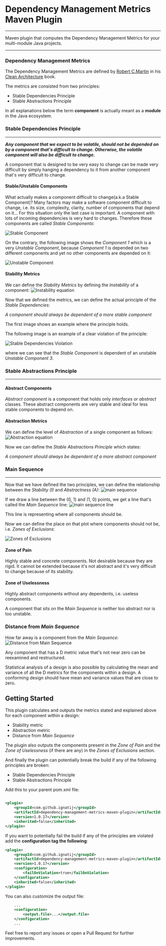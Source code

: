 # Dependency Management Metrics Maven Plugin

---

Maven plugin that computes the Dependency Management Metrics for your multi-module Java projects.

----

### Dependency Management Metrics

The Dependency Management Metrics are defined by [Robert C.Martin](https://en.wikipedia.org/wiki/Robert_C._Martin) in
his [Clean Architecture](https://www.amazon.com/Clean-Architecture-Craftsmans-Software-Structure/dp/0134494164) book.
<p>
The metrics are consisted from two principles:
<ul>
<li>Stable Dependencies Principle</li>
<li>Stable Abstractions Principle</li>
</ul>
<p>
In all explanations below the term <b>component</b> is actually meant as a <b>module</b> in the Java ecosystem.

### Stable Dependencies Principle

----
<b><i>Any component that we expect to be volatile, should not be depended on by a component that's difficult to change.
Otherwise, the volatile component will also be difficult to change.</i></b>
<p>
A component that is designed to be very easy to change can be made very difficult by simply hanging a dependency to it
from another component that's very difficult to change.
<p>

#### Stable/Unstable Components

What actually makes a component difficult to change(a.k.a Stable Component)? Many factors may make a software component
difficult to change, i.e. its size, complexity, clarity, number of components that depend on it... For this situation
only the last case is important. A component with lots of incoming dependencies is very hard to changes. Therefore these
components are called <i>Stable Components</i>:

![Stable Component](src/main/resources/assets/diagrams/stable-component.png)

On the contrary, the following image shows the <i>Component 1</i> which is a very <i>Unstable Component</i>, because <i>
Component 1</i> is depended on two different components and yet no other components are depended on it:

![Unstable Component](src/main/resources/assets/diagrams/unstable-component.png)

#### Stability Metrics

We can define the <i>Stability Metrics</i> by defining the <i>Instability</i> of a component:
![Instability equation](src/main/resources/assets/diagrams/stability-metrics.png)

Now that we defined the metrics, we can define the actual principle of the <i>Stable Dependencies</i>:
<p>
<i>A component should always be dependent of a more stable component</i>
<p>

The first image shows an example where the principle holds.
<p>
The following image is an example of a clear violation of the principle:

![Stable Dependencies Violation](src/main/resources/assets/diagrams/stable-dependencies-violation.png)

where we can see that the <i>Stable Component</i> is dependent of an unstable <i>Unstable Component 3</i>.

### Stable Abstractions Principle

----

#### Abstract Components

<i>Abstract component</i> is a component that holds only <i>interfaces</i> or <i>abstract</i> classes. These abstract
components are very stable and ideal for less stable components to depend on.

#### Abstraction Metrics

We can define the level of <i>Abstraction</i> of a single component as follows:
![Abstraction equation](src/main/resources/assets/diagrams/abstraction-metrics.png)

Now we can define the <i>Stable Abstractions Principle</i> which states:
<p>
<i>A component should always be dependent of a more abstract component</i>
<p>

### Main Sequence

----

Now that we have defined the two principles, we can define the relationship between the <i>Stability (I)</i>
and <i>Abstractness (A)</i>:
![main sequence](src/main/resources/assets/diagrams/main-sequence.png)

If we draw a line between the (0, 1) and (1, 0) points, we get a line that's called the <i>Main Sequence</i> line:
![main sequence line](src/main/resources/assets/diagrams/main-sequence-line.png)

This line is representing where all components should be.
<p>
Now we can define the place on that plot where components should not be, i.e. 
<i>Zones of Exclusions</i>:

![Zones of Exclusions](src/main/resources/assets/diagrams/zones-of-exclusions.png)

#### Zone of Pain

Highly stable and concrete components. Not desirable because they are rigid. It cannot be extended because it's not
abstract and it's very difficult to change because of its stability.

#### Zone of Uselessness

Highly abstract components without any dependents, i.e. useless components.

A component that sits on the <i>Main Sequence</i> is neither too abstract nor is too unstable.

### Distance from <i>Main Sequence</i>

How far away is a component from the <i>Main Sequence</i>:
![Distance from Main Sequence](src/main/resources/assets/diagrams/distance.png)

Any component that has a D metric value that's not near zero can be reexamined and restructured.

Statistical analysis of a design is also possible by calculating the mean and variance of all the D metrics for the
components within a design. A conforming design should have mean and variance values that are close to zero.

## Getting Started

This plugin calculates and outputs the metrics stated and explained above for each component within a design:

* Stability metric
* Abstraction metric
* Distance from <i>Main Sequence</i>

The plugin also outputs the components present in the <i>Zone of Pain</i> and the <i>Zone of Uselessness</i> (if there
are any) in the <i>Zones of Exclusions</i> section.

And finally the plugin can potentially break the build if any of the following principles are broken:

* Stable Dependencies Principle
* Stable Abstractions Principle

Add this to your parent pom.xml file:

```xml

<plugin>
    <groupId>com.github.ignatij</groupId>
    <artifactId>dependency-management-metrics-maven-plugin</artifactId>
    <version>1.0.17</version>
    <inherited>false</inherited>
</plugin>
```

If you want to potentially fail the build if any of the principles are violated add the <b>configuration tag the
following</b>:

```xml
<plugin>
    <groupId>com.github.ignatij</groupId>
    <artifactId>dependency-management-metrics-maven-plugin</artifactId>
    <version>1.0.17</version>
    <configuration>
        <failOnViolation>true</failOnViolation>
    </configuration>
    <inherited>false</inherited>
</plugin>
```
You can also customize the output file:
``` xml
    ...
    <configuration>
        <output.file>...</output.file>
    </configuration>
    ...
```

Feel free to report any issues or open a Pull Request for further improvements.
